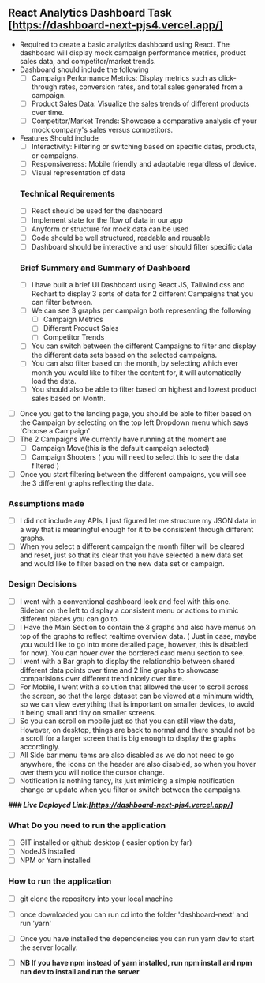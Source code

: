 ## React Analytics Dashboard Task [https://dashboard-next-pjs4.vercel.app/]
- Required to create a basic analytics dashboard using React. The dashboard will display mock campaign performance metrics, product sales data, and competitor/market trends.
- Dashboard should include the following
   - [ ] Campaign Performance Metrics: Display metrics such as click-through rates, conversion rates, and total sales generated from a campaign.
   - [ ] Product Sales Data: Visualize the sales trends of different products over time.
   - [ ] Competitor/Market Trends: Showcase a comparative analysis of your mock company's sales versus competitors.
- Features Should include
   - [ ] Interactivity: Filtering or switching based on specific dates, products, or campaigns.
   - [ ] Responsiveness: Mobile friendly and adaptable regardless of device.
   - [ ] Visual representation of data
   ### Technical Requirements
   - [ ] React should be used for the dashboard
   - [ ] Implement state for the flow of data in our app
   - [ ] Anyform or structure for mock data can be used
   - [ ] Code should be well structured, readable and reusable
   - [ ] Dashboard should be interactive and user should filter specific data

   ### Brief Summary and Summary of Dashboard
   - [ ] I have built a brief UI Dashboard using React JS, Tailwind css and Rechart to display 3 sorts of data for 2 different Campaigns that you can filter between.
    - [ ] We can see 3 graphs per campaign both representing the following
      - [ ] Campaign Metrics
      - [ ] Different Product Sales
      - [ ] Competitor Trends
   - [ ] You can switch between the different Campaigns to filter and display the different data sets based on the selected campaigns.
   - [ ] You can also filter based on the month, by selecting which ever month you would like to filter the content for, it will automatically load the data.
   - [ ] You should also be able to filter based on highest and lowest product sales based on Month. 
- [ ] Once you get to the landing page, you should be able to filter based on the Campaign by selecting on the top left Dropdown menu which says 'Choose a Campaign'
- [ ] The 2 Campaigns We currently have running at the moment are
   - [ ] Campaign Move(this is the default campaign selected)
   - [ ] Campaign Shooters ( you will need to select this to see the data filtered )
- [ ] Once you start filtering between the different campaigns, you will see the 3 different graphs reflecting the data.

### Assumptions made 
- [ ] I did not include any APIs, I just figured let me structure my JSON data in a way that is meaningful enough for it to be consistent through different graphs.
- [ ] When you select a different campaign the month filter will be cleared and reset, just so that its clear that you have selected a new data set and would like to filter based on the new data set or campaign.
### Design Decisions
- [ ] I went with a conventional dashboard look and feel with this one. Sidebar on the left to display a consistent menu or actions to mimic different places you can go to.
- [ ] I Have the Main Section to contain the 3 graphs and also have menus on top of the graphs to reflect realtime overview data. ( Just in case, maybe you would like to go into more detailed page, however, this is disabled for now). You can hover over the bordered card menu section to see.
- [ ] I went with a Bar graph to display the relationship between shared different data points over time and 2 line graphs to showcase comparisions over different trend nicely over time.
- [ ] For Mobile, I went with a solution that allowed the user to scroll across the screen, so that the large dataset can be viewed at a minimum width, so we can view everything that is important on smaller devices, to avoid it being small and tiny on smaller screens.
- [ ] So you can scroll on mobile just so that you can still view the data, However, on desktop, things are back to normal and there should not be a scroll for a larger screen that is big enough to display the graphs accordingly.
- [ ] All Side bar menu items are also disabled as we do not need to go anywhere, the icons on the header are also disabled, so when you hover over them you will notice the cursor change.
- [ ] Notification is nothing fancy, its just mimicing a simple notification change or update when you filter or switch between the campaigns.

***### Live Deployed Link:[https://dashboard-next-pjs4.vercel.app/]***

### What Do you need to run the application
 - [ ] GIT installed or github desktop ( easier option by far)
 - [ ] NodeJS installed
 - [ ] NPM or Yarn installed
 
 ### How to run the application
 - [ ] git clone the repository into your local machine
 - [ ] once downloaded you can run cd into the folder 'dashboard-next' and run 'yarn'
 - [ ] Once you have installed the dependencies you can run yarn dev to start the server locally. 
 - [ ] **NB  If you have npm instead of yarn installed, run npm install and npm run dev to install and run the server**

 